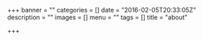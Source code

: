 +++
banner = ""
categories = []
date = "2016-02-05T20:33:05Z"
description = ""
images = []
menu = ""
tags = []
title = "about"

+++

<!--more-->
